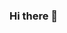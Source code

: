 ### Hi there 👋

<!--
**HzEdward/HzEdward** is a ✨ _special_ ✨ repository because its `README.md` (this file) appears on your GitHub profile.

Here are some ideas to get you started:

- 🔭 I’m currently working on my undergraduate final year project 
- 📫 How to reach me: edwardqirendong@163.com
- 😄 Pronouns: He/His
- ⚡ Fun fact: In addition to deep learning, I am also interested in brain science and psychology!
-->
